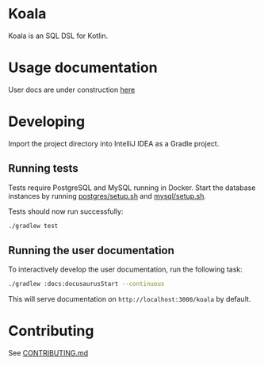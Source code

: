 # Koala

Koala is an SQL DSL for Kotlin.

# Usage documentation

User docs are under construction [here](https://mfwgenerics.github.io/koala/)

# Developing

Import the project directory into IntelliJ IDEA as a Gradle project.

## Running tests

Tests require PostgreSQL and MySQL running in Docker. Start the database instances
by running [postgres/setup.sh](postgres/setup.sh) and [mysql/setup.sh](mysql/setup.sh).

Tests should now run successfully:

```sh
./gradlew test
```

## Running the user documentation

To interactively develop the user documentation, run the following task:

```sh
./gradlew :docs:docusaurusStart --continuous
```

This will serve documentation on `http://localhost:3000/koala` by default.

# Contributing

See [CONTRIBUTING.md](CONTRIBUTING.md)